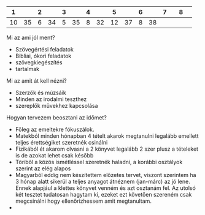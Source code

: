 
| 1   |     | 2   |     | 3   |     | 4   |     | 5   |     | 6   |     | 7   |     | 8   |     |
| --- | --- | --- | --- | --- | --- | --- | --- | --- | --- | --- | --- | --- | --- | --- | --- |
| 10  | 35  | 6   | 34  | 5   | 35  | 8   | 32  | 12  | 37  | 8   | 38  |     |     |     |     |

Mi az ami jól ment?
- Szövegértési feladatok
- Bibliai, ókori feladatok
- szövegkiegészítés
- tartalmak

Mi az amit át kell nézni?
- Szerzők és múzsáik
- Minden az irodalmi teszthez
- szereplők művekhez kapcsolása

Hogyan tervezem beosztani az időmet?
- Főleg az emeltekre fókuszálok.
- Matekból minden hónapban 4 tételt akarok megtanulni legalább emellett teljes érettségiket szeretnék csinálni
- Fizikából ét akarom olvasni a 2 könyvet legalább 2 szer plusz a tételeket is de azokat lehet csak később 
- Töriből a közös ismétléssel szeretnék haladni, a korábbi osztályok szerint az elég alapos 
- Magyarból eddig nem készítettem előzetes tervet, viszont szerintem ha 3 hónap alatt sikerül a teljes anyagot átnéznem (jan-márc) az jó lene. Ennek alapjául a klettes könyvet venném és azt osztanám fel. Az utolsó két tesztet tudatosan hagytam ki, ezeket ezt követően szereném csak megcsinálni hogy ellenőrizhessem amit megtanultam.
- 